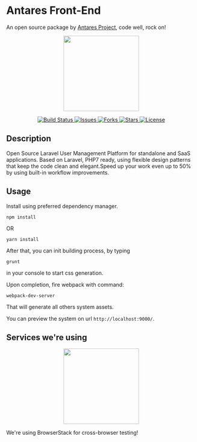 # Antares Front-End

An open source package by [Antares Project](http://antaresproject.io), code well, rock on!

<p align="center"><a href="https://antaresproject.io" target="_blank"><img width="200"src="http://antaresproject.io/img/logo.svg"></a></p>

<p align="center">
  <a href="https://travis-ci.org/antaresproject/antares-front-end">
      <img src="https://travis-ci.org/antaresproject/antares-front-end.svg?branch=master" alt="Build Status">
  </a>
  <a href="https://github.com/antaresproject/antares-front-end/issues">
        <img src="https://img.shields.io/github/issues/antaresproject/antares-front-end.svg" alt="Issues">
  </a>
  <a href="https://github.com/antaresproject/antares-front-end/network">
    <img src="https://img.shields.io/github/forks/antaresproject/antares-front-end.svg" alt="Forks">
  </a>
  <a href="https://github.com/antaresproject/antares-front-end/stargazers">
    <img src="https://img.shields.io/github/stars/antaresproject/antares-front-end.svg" alt="Stars">
  </a>  
  <a href="https://raw.githubusercontent.com/antaresproject/antares-front-end/master/LICENSE">
    <img src="https://img.shields.io/badge/license-New%20BSD-blue.svg" alt="License">
  </a>  
</p>

## Description

Open Source Laravel User Management Platform for standalone and SaaS applications. Based on Laravel, PHP7 ready, using flexible design patterns that keep the code clean and elegant.Speed up your work even up to 50% by using built-in workflow improvements.

## Usage

Install using preferred dependency manager.

`npm install`

OR

`yarn install`

After that, you can init building process, by typing

`grunt`

in your console to start css generation. 

Upon completion, fire webpack with command:

`webpack-dev-server`

That will generate all others system assets.

You can preview the system on url `http://localhost:9000/`.
## Services we're using

<p align="center"><a href="https://www.browserstack.com/" target="_blank"><img width="200" src="https://s3-us-west-2.amazonaws.com/s.cdpn.io/158719/Logo-01.svg"></a></p>

We're using BrowserStack for cross-browser testing!


